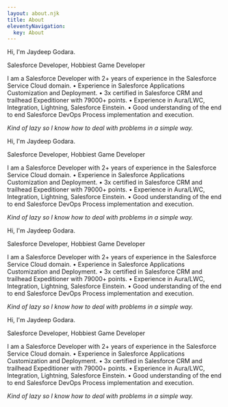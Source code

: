 ```yaml
---
layout: about.njk
title: About
eleventyNavigation:
  key: About
---
```

Hi, I'm Jaydeep Godara.

Salesforce Developer, Hobbiest Game Developer

I am a Salesforce Developer with 2+ years of experience in the Salesforce Service Cloud domain.
• Experience in Salesforce Applications Customization and Deployment.
• 3x certified in Salesforce CRM and trailhead Expeditioner with 79000+ points.
• Experience in Aura/LWC, Integration, Lightning, Salesforce Einstein.
• Good understanding of the end to end Salesforce DevOps Process implementation and execution.

*Kind of lazy so I know how to deal with problems in a simple way.*

Hi, I'm Jaydeep Godara.

Salesforce Developer, Hobbiest Game Developer

I am a Salesforce Developer with 2+ years of experience in the Salesforce Service Cloud domain.
• Experience in Salesforce Applications Customization and Deployment.
• 3x certified in Salesforce CRM and trailhead Expeditioner with 79000+ points.
• Experience in Aura/LWC, Integration, Lightning, Salesforce Einstein.
• Good understanding of the end to end Salesforce DevOps Process implementation and execution.

*Kind of lazy so I know how to deal with problems in a simple way.*

Hi, I'm Jaydeep Godara.

Salesforce Developer, Hobbiest Game Developer

I am a Salesforce Developer with 2+ years of experience in the Salesforce Service Cloud domain.
• Experience in Salesforce Applications Customization and Deployment.
• 3x certified in Salesforce CRM and trailhead Expeditioner with 79000+ points.
• Experience in Aura/LWC, Integration, Lightning, Salesforce Einstein.
• Good understanding of the end to end Salesforce DevOps Process implementation and execution.

*Kind of lazy so I know how to deal with problems in a simple way.*

Hi, I'm Jaydeep Godara.

Salesforce Developer, Hobbiest Game Developer

I am a Salesforce Developer with 2+ years of experience in the Salesforce Service Cloud domain.
• Experience in Salesforce Applications Customization and Deployment.
• 3x certified in Salesforce CRM and trailhead Expeditioner with 79000+ points.
• Experience in Aura/LWC, Integration, Lightning, Salesforce Einstein.
• Good understanding of the end to end Salesforce DevOps Process implementation and execution.

*Kind of lazy so I know how to deal with problems in a simple way.*
